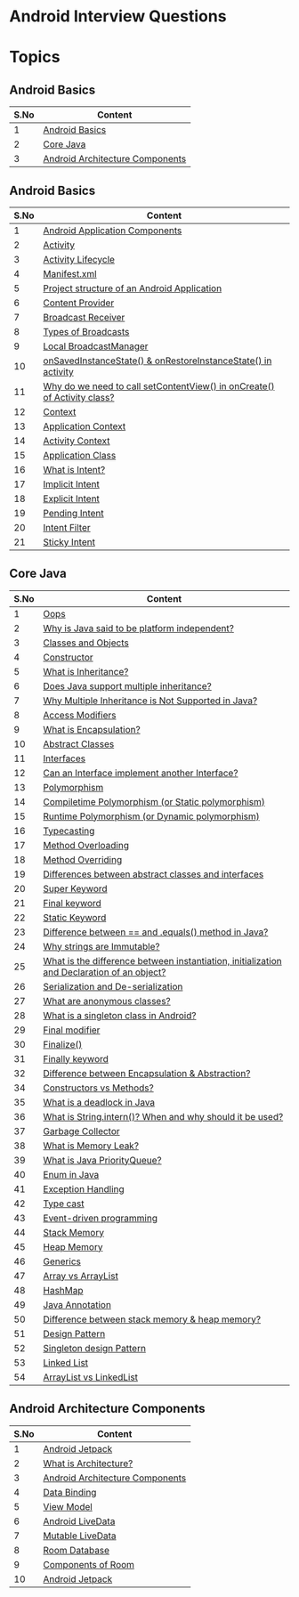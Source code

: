 # Android Interview Questions

# Topics

## Android Basics

| S.No | Content |
| --------	 | ------------ |
| 1 | [Android Basics](README.md#android-basics-1) |
| 2 | [Core Java](README.md#core-java) |
| 3 | [Android Architecture Components](README.md#android-architecture-components) |

## Android Basics

| S.No | Content |
| --------	 | ------------ |
| 1 | [Android Application Components](Android%20Basics.md#android-application-components) |
| 2 | [Activity](Android%20Basics.md#activity) |
| 3 | [Activity Lifecycle](Android%20Basics.md#activity-lifecycle) |
| 4 | [Manifest.xml](Android%20Basics.md#manifestxml) |
| 5 | [Project structure of an Android Application](Android%20Basics.md#project-structure-of-an-android-application) |
| 6 | [Content Provider](Android%20Basics.md#content-provider) |
| 7 | [Broadcast Receiver](Android%20Basics.md#broadcast-receiver) |
| 8 | [Types of Broadcasts](Android%20Basics.md#types-of-broadcasts) |
| 9 | [Local BroadcastManager](Android%20Basics.md#local-broadcastmanager) |
| 10 | [onSavedInstanceState() & onRestoreInstanceState() in activity](Android%20Basics.md#onsavedinstancestate--onrestoreinstancestate-in-activity) |
| 11 | [Why do we need to call setContentView() in onCreate() of Activity class?](Android%20Basics.md#why-do-we-need-to-call-setcontentview-in-oncreate-of-activity-class) |
| 12 | [Context](Android%20Basics.md#context) |
| 13 | [Application Context](Android%20Basics.md#application-context) |
| 14 | [Activity Context](Android%20Basics.md#activity-context) |
| 15 | [Application Class](Android%20Basics.md#application-class) |
| 16 | [What is Intent?](Android%20Basics.md#what-is-intent) |
| 17 | [Implicit Intent](Android%20Basics.md#implicit-intent) |
| 18 | [Explicit Intent](Android%20Basics.md#explicit-intent) |
| 19 | [Pending Intent](Android%20Basics.md#pending-intent) |
| 20 | [Intent Filter](Android%20Basics.md#intent-filter) |
| 21 | [Sticky Intent](Android%20Basics.md#sticky-intent) |

## Core Java

| S.No | Content |
| --------	 | ------------ |
| 1 | [Oops](Core%20Java.md#oops) |
| 2 | [Why is Java said to be platform independent?](Core%20Java.md#version-control-system) |
| 3 | [Classes and Objects](Core%20Java.md#classes-and-objects) |
| 4 | [Constructor](CORE_JAVA.md#constructor) |
| 5 | [What is Inheritance?](CORE_JAVA.md#what-is-inheritance) |
| 6 | [Does Java support multiple inheritance?](CORE_JAVA.md#does-java-support-multiple-inheritance) |
| 7 | [Why Multiple Inheritance is Not Supported in Java?](CORE_JAVA.md#why-multiple-inheritance-is-not-supported-in-java) |
| 8 | [Access Modifiers](CORE_JAVA.md#access-modifiers) |
| 9 | [What is Encapsulation?](CORE_JAVA.md#what-is-encapsulation) |
| 10 | [Abstract Classes](CORE_JAVA.md#abstract-classes) |
| 11 | [Interfaces](CORE_JAVA.md#interfaces) |
| 12 | [Can an Interface implement another Interface?](CORE_JAVA.md#can-an-interface-implement-another-interface) |
| 13 | [Polymorphism](CORE_JAVA.md#polymorphism) |
| 14 | [Compiletime Polymorphism (or Static polymorphism)](CORE_JAVA.md#compiletime-polymorphism-or-static-polymorphism) |
| 15 | [Runtime Polymorphism (or Dynamic polymorphism)](CORE_JAVA.md#runtime-polymorphism-or-dynamic-polymorphism) |
| 16 | [Typecasting](Core%20Java.md#typecasting) |
| 17 | [Method Overloading](CORE_JAVA.md#method-overloading) |
| 18 | [Method Overriding](CORE_JAVA.md#method-overriding) |
| 19 | [Differences between abstract classes and interfaces](CORE_JAVA.md#differences-between-abstract-classes-and-interfaces) |
| 20 | [Super Keyword](CORE_JAVA.md#super-keyword) |
| 21 | [Final keyword](CORE_JAVA.md#final-keyword) |
| 22 | [Static Keyword](CORE_JAVA.md#static-keyword) |
| 23 | [Difference between == and .equals() method in Java?](CORE_JAVA.md#difference-between--and-equals-method-in-java) |
| 24 | [Why strings are Immutable?](CORE_JAVA.md#why-strings-are-immutable) |
| 25 | [What is the difference between instantiation, initialization and Declaration of an object?](CORE_JAVA.md#what-is-the-difference-between-instantiation-initialization-and-declaration-of-an-object) |
| 26 | [Serialization and De-serialization](CORE_JAVA.md#serialization-and-de-serialization) |
| 27 | [What are anonymous classes?](CORE_JAVA.md#what-are-anonymous-classes) |
| 28 | [What is a singleton class in Android?](CORE_JAVA.md#what-is-a-singleton-class-in-android) |
| 29 | [Final modifier](CORE_JAVA.md#final-modifier) |
| 30 | [Finalize()](CORE_JAVA.md#finalize) |
| 31 | [Finally keyword](CORE_JAVA.md#finally-keyword) |
| 32 | [Difference between Encapsulation & Abstraction?](CORE_JAVA.md#difference-between-encapsulation--abstraction) |
| 34 | [Constructors vs Methods?](CORE_JAVA.md#constructors-vs-methods) |
| 35 | [What is a deadlock in Java](CORE_JAVA.md#what-is-a-deadlock-in-java) |
| 36 | [What is String.intern()? When and why should it be used?](CORE_JAVA.md#what-is-stringintern-when-and-why-should-it-be-used) |
| 37 | [Garbage Collector](CORE_JAVA.md#garbage-collector) |
| 38 | [What is Memory Leak?](CORE_JAVA.md#what-is-memory-leak) |
| 39 | [What is Java PriorityQueue?](CORE_JAVA.md#what-is-java-priorityqueue) |
| 40 | [Enum in Java](CORE_JAVA.md#enum-in-java) |
| 41 | [Exception Handling](CORE_JAVA.md#exception-handling) |
| 42 | [Type cast](CORE_JAVA.md#type-cast) |
| 43 | [Event-driven programming](CORE_JAVA.md#event-driven-programming) |
| 44 | [Stack Memory](CORE_JAVA.md#stack-memory) |
| 45 | [Heap Memory](CORE_JAVA.md#heap-memory) |
| 46 | [Generics](CORE_JAVA.md#generics) |
| 47 | [Array vs ArrayList](CORE_JAVA.md#array-vs-arraylist) |
| 48 | [HashMap](CORE_JAVA.md#hashmap) |
| 49 | [Java Annotation](CORE_JAVA.md#java-annotation) |
| 50 | [Difference between stack memory & heap memory?](CORE_JAVA.md#difference-between-stack-memory--heap-memory) |
| 51 | [Design Pattern](CORE_JAVA.md#design-pattern) |
| 52 | [Singleton design Pattern](CORE_JAVA.md#singleton-design-pattern) |
| 53 | [Linked List](CORE_JAVA.md#linked-list) |
| 54 | [ArrayList vs LinkedList](CORE_JAVA.md#arraylist-vs-linkedlist) |

## Android Architecture Components

| S.No | Content |
| --------	 | ------------ |
| 1 | [Android Jetpack](Android%20Architecture.md#android-jetpack) |
| 2 | [What is Architecture?](Android%20Architecture.md#what-is-architecture) |
| 3 | [Android Architecture Components](Android%20Architecture.md#android-architecture-components-1) |
| 4 | [Data Binding](Android%20Architecture.md#data-binding) |
| 5 | [View Model](Android%20Architecture.md#view-model) |
| 6 | [Android LiveData](Android%20Architecture.md#android-livedata) |
| 7 | [Mutable LiveData](Android%20Architecture.md#mutable-livedata) |
| 8 | [Room Database](Android%20Architecture.md#room-database) |
| 9 | [Components of Room](Android%20Architecture.md#components-of-room) |
| 10 | [Android Jetpack](README.md#android-basics-1) |

